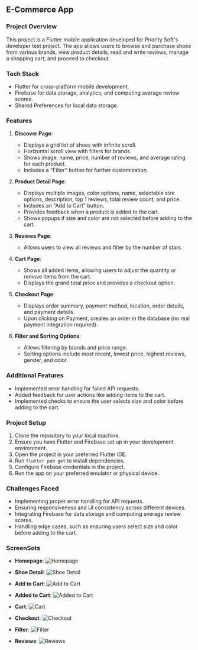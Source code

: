 ## E-Commerce App

### Project Overview
This project is a Flutter mobile application developed for Priority Soft's developer test project. The app allows users to browse and purchase shoes from various brands, view product details, read and write reviews, manage a shopping cart, and proceed to checkout. 

### Tech Stack
- Flutter for cross-platform mobile development.
- Firebase for data storage, analytics, and computing average review scores.
- Shared Preferences for local data storage.

### Features
1. **Discover Page**:
   - Displays a grid list of shoes with infinite scroll.
   - Horizontal scroll view with filters for brands.
   - Shows image, name, price, number of reviews, and average rating for each product.
   - Includes a "Filter" button for further customization.

2. **Product Detail Page**:
   - Displays multiple images, color options, name, selectable size options, description, top 1 reviews, total review count, and price.
   - Includes an "Add to Cart" button.
   - Provides feedback when a product is added to the cart.
   - Shows popups if size and color are not selected before adding to the cart.

3. **Reviews Page**:
   - Allows users to view all reviews and filter by the number of stars.

4. **Cart Page**:
   - Shows all added items, allowing users to adjust the quantity or remove items from the cart.
   - Displays the grand total price and provides a checkout option.

5. **Checkout Page**:
   - Displays order summary, payment method, location, order details, and payment details.
   - Upon clicking on Payment, creates an order in the database (no real payment integration required).

6. **Filter and Sorting Options**:
   - Allows filtering by brands and price range.
   - Sorting options include most recent, lowest price, highest reviews, gender, and color.

### Additional Features
- Implemented error handling for failed API requests.
- Added feedback for user actions like adding items to the cart.
- Implemented checks to ensure the user selects size and color before adding to the cart.

### Project Setup
1. Clone the repository to your local machine.
2. Ensure you have Flutter and Firebase set up in your development environment.
3. Open the project in your preferred Flutter IDE.
4. Run `flutter pub get` to install dependencies.
5. Configure Firebase credentials in the project.
6. Run the app on your preferred emulator or physical device.

### Challenges Faced
- Implementing proper error handling for API requests.
- Ensuring responsiveness and UI consistency across different devices.
- Integrating Firebase for data storage and computing average review scores.
- Handling edge cases, such as ensuring users select size and color before adding to the cart.


### ScreenSots

- **Homepage**: 
  ![Homepage](images/Homepage.png)

- **Shoe Detail**: 
  ![Shoe Detail](images/ShoeDetail.png)

- **Add to Cart**: 
  ![Add to Cart](images/AddToCart.png)

- **Added to Cart**: 
  ![Added to Cart](images/AddedToCart.png)

- **Cart**: 
  ![Cart](images/Cart.png)

- **Checkout**: 
  ![Checkout](images/Checkout.png)

- **Filter**: 
  ![Filter](images/Filter.png)

- **Reviews**: 
  ![Reviews](images/reviews.png)

